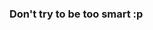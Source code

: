 <!-- # Challenge 10 - Edit task details

The user is also able to edit and update the details of a task of a project.

<p align="center">
  <img src="./images/10a.png" width="350px">
</p>

After clicking on the save button the updated details will be shown on the task detail modal as shown in the image below.

<p align="center">
  <img src="./images/10b.png" width="350px">
</p>

To achieve that you first have to implement the `updateTask(details, taskId)` method inside the `groupRepository.js` file where a Promise with an UPDATE query is returned. 

The Promise has to resolve a message saying `"success"`.

Afterwards as done in the previous task you have to,

1. Implement a method called `updateProjectReq(details, projectId)` in the `groupService.js` file which will call the `groupRepository.updateTask(details, taskId)` method and return the response.

2. Create the relevent route that is being called from the frontend in the `groupRoutes.js` file which will call the `groupService.updateTaskReq(details, taskId)` method.

**HINT** - Don't forget to export the defined methods in the necessary files. -->

### Don't try to be too smart :p